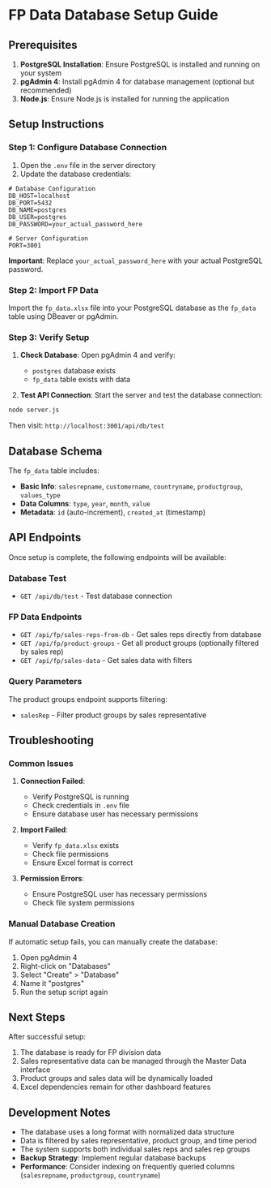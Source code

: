 # FP Data Database Setup Guide

## Prerequisites

1. **PostgreSQL Installation**: Ensure PostgreSQL is installed and running on your system
2. **pgAdmin 4**: Install pgAdmin 4 for database management (optional but recommended)
3. **Node.js**: Ensure Node.js is installed for running the application

## Setup Instructions

### Step 1: Configure Database Connection

1. Open the `.env` file in the server directory
2. Update the database credentials:

```env
# Database Configuration
DB_HOST=localhost
DB_PORT=5432
DB_NAME=postgres
DB_USER=postgres
DB_PASSWORD=your_actual_password_here

# Server Configuration
PORT=3001
```

**Important**: Replace `your_actual_password_here` with your actual PostgreSQL password.

### Step 2: Import FP Data

Import the `fp_data.xlsx` file into your PostgreSQL database as the `fp_data` table using DBeaver or pgAdmin.

### Step 3: Verify Setup

1. **Check Database**: Open pgAdmin 4 and verify:
   - `postgres` database exists
   - `fp_data` table exists with data

2. **Test API Connection**: Start the server and test the database connection:

```bash
node server.js
```

Then visit: `http://localhost:3001/api/db/test`

## Database Schema

The `fp_data` table includes:

- **Basic Info**: `salesrepname`, `customername`, `countryname`, `productgroup`, `values_type`
- **Data Columns**: `type`, `year`, `month`, `value`
- **Metadata**: `id` (auto-increment), `created_at` (timestamp)

## API Endpoints

Once setup is complete, the following endpoints will be available:

### Database Test
- `GET /api/db/test` - Test database connection

### FP Data Endpoints
- `GET /api/fp/sales-reps-from-db` - Get sales reps directly from database
- `GET /api/fp/product-groups` - Get all product groups (optionally filtered by sales rep)
- `GET /api/fp/sales-data` - Get sales data with filters

### Query Parameters

The product groups endpoint supports filtering:
- `salesRep` - Filter product groups by sales representative

## Troubleshooting

### Common Issues

1. **Connection Failed**:
   - Verify PostgreSQL is running
   - Check credentials in `.env` file
   - Ensure database user has necessary permissions

2. **Import Failed**:
   - Verify `fp_data.xlsx` exists
   - Check file permissions
   - Ensure Excel format is correct

3. **Permission Errors**:
   - Ensure PostgreSQL user has necessary permissions
   - Check file system permissions

### Manual Database Creation

If automatic setup fails, you can manually create the database:

1. Open pgAdmin 4
2. Right-click on "Databases"
3. Select "Create" > "Database"
4. Name it "postgres"
5. Run the setup script again

## Next Steps

After successful setup:
1. The database is ready for FP division data
2. Sales representative data can be managed through the Master Data interface
3. Product groups and sales data will be dynamically loaded
4. Excel dependencies remain for other dashboard features

## Development Notes

- The database uses a long format with normalized data structure
- Data is filtered by sales representative, product group, and time period
- The system supports both individual sales reps and sales rep groups
- **Backup Strategy**: Implement regular database backups
- **Performance**: Consider indexing on frequently queried columns (`salesrepname`, `productgroup`, `countryname`)